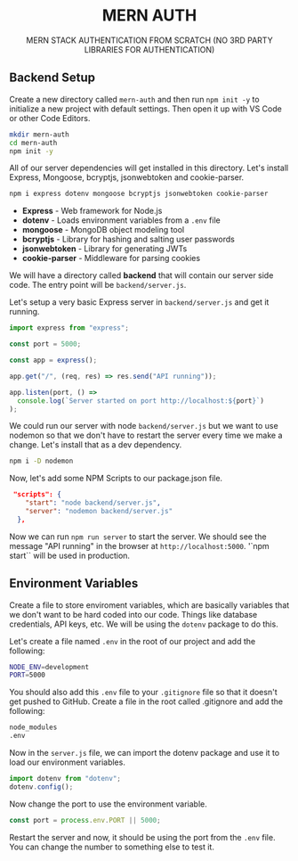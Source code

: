<h1 align="center">MERN AUTH</h1>
<p align="center">MERN STACK AUTHENTICATION FROM SCRATCH (NO 3RD PARTY LIBRARIES FOR AUTHENTICATION)</p>

<h2 align="left">Backend Setup</h2>

Create a new directory called `mern-auth` and then run `npm init -y` to initialize a new project with default settings. Then open it up with VS Code or other Code Editors.

```bash
mkdir mern-auth
cd mern-auth
npm init -y
```

All of our server dependencies will get installed in this directory. Let's install Express, Mongoose, bcryptjs, jsonwebtoken and cookie-parser.

```bash
npm i express dotenv mongoose bcryptjs jsonwebtoken cookie-parser
```

* **Express** - Web framework for Node.js
* **dotenv** - Loads environment variables from a `.env` file
* **mongoose** - MongoDB object modeling tool
* **bcryptjs** - Library for hashing and salting user passwords
* **jsonwebtoken** - Library for generating JWTs
* **cookie-parser** - Middleware for parsing cookies


We will have a directory called **backend** that will contain our server side code. The entry point will be `backend/server.js`.

Let's setup a very basic Express server in `backend/server.js` and get it running.

```js
import express from "express";

const port = 5000;

const app = express();

app.get("/", (req, res) => res.send("API running"));

app.listen(port, () =>
  console.log(`Server started on port http://localhost:${port}`)
);
```

We could run our server with node `backend/server.js` but we want to use nodemon so that we don't have to restart the server every time we make a change. Let's install that as a dev dependency.

```bash
npm i -D nodemon
```

Now, let's add some NPM Scripts to our package.json file.

```json
 "scripts": {
    "start": "node backend/server.js",
    "server": "nodemon backend/server.js"
  },
```

Now we can run `npm run server` to start the server. We should see the message "API running" in the browser at `http://localhost:5000`. '`npm start`` will be used in production.

<h2 align="left">Environment Variables</h2>

Create a file to store enviroment variables, which are basically variables that we don't want to be hard coded into our code. Things like database credentials, API keys, etc. We will be using the `dotenv` package to do this.

Let's create a file named `.env` in the root of our project and add the following:

```bash
NODE_ENV=development
PORT=5000
```

You should also add this `.env` file to your `.gitignore` file so that it doesn't get pushed to GitHub. Create a file in the root called .gitignore and add the following:

```bash
node_modules
.env
```

Now in the `server.js` file, we can import the dotenv package and use it to load our environment variables.

```javascript
import dotenv from "dotenv";
dotenv.config();
```

Now change the port to use the environment variable.

```javascript
const port = process.env.PORT || 5000;
```

Restart the server and now, it should be using the port from the `.env` file. You can change the number to something else to test it.


